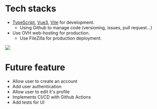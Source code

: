 # Tech stacks 

* [TypeScript](https://www.typescriptlang.org/), [Vue3](https://vuejs.org/), [Vite](https://vitejs.dev/) for development.
  * Using Github to manage code (versioning, issues, pull request...)
* Use OVH web-hosting for production.
  * Use FileZilla for production deployment.

<img src=https://media.giphy.com/media/v1.Y2lkPTc5MGI3NjExd2JoNDNyYmVmaHlpMGFscTh2cWtpM25uZnIybGhnNjdmdTRwbTc1cCZlcD12MV9pbnRlcm5hbF9naWZfYnlfaWQmY3Q9Zw/rkaKsUP1LHq9ndg1w9/giphy.gif>

# Future feature 

* Allow user to create an account
* Add user authentication
* Allow user to edit it's profile
* Implements CI/CD with Github Actions
* Add tests for UI
